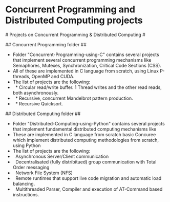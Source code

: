 # Concurrent Programming and Distributed Computing projects



\# Projects on Concurrent Programming \& Distributed Computing #



\## Concurrent Programming folder ##

* Folder "Concurrent-Programming-using-C" contains several projects that implement several concurrent programming mechanisms like Semaphores, Mutexes, Synchronization, Critical Code Sections (CSS).
* All of these are implemented in C language from scratch, using Linux P-threads, OpenMP and CUDA.
* The list of projects are the following:
* &nbsp; \* Circular read/write buffer. 1 Thread writes and the other read reads, both asynchronously.
*   \* Recursive, concurrent Mandelbrot pattern production.
* &nbsp; \* Recursive Quicksort.





\## Distributed Computing folder ##

* Folder "Distributed-Computing-using-Python" contains several projects that implement fundamental distributed computing mechanisms like 
* These are implemented in C language from scratch basic Concuree which implement distributed computing methodologies from scratch, using Python
* The list of projects are the following:
* &nbsp; Asynchronous Server/Client communication
* &nbsp; Decentralisated (fully distribitued) group communication with Total Order messaging
* &nbsp; Network File System (NFS)
* &nbsp; Remote runtimes that support live code migration and automatic load balancing.
* &nbsp; Multithreaded Parser, Compiler and execution of AT-Command based instructions. 
